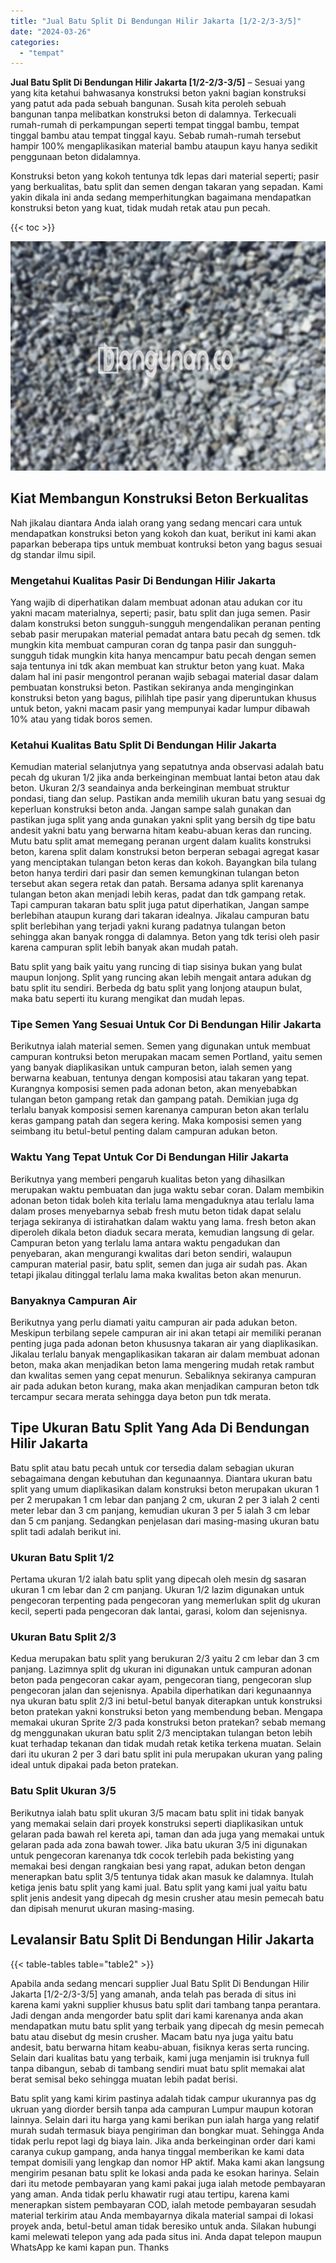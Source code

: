 ```yaml
---
title: "Jual Batu Split Di Bendungan Hilir Jakarta [1/2-2/3-3/5]"
date: "2024-03-26"
categories: 
  - "tempat"
---
```


**Jual Batu Split Di Bendungan Hilir Jakarta \[1/2-2/3-3/5\]** – Sesuai yang yang kita ketahui bahwasanya konstruksi beton yakni bagian konstruksi yang patut ada pada sebuah bangunan. Susah kita peroleh sebuah bangunan tanpa melibatkan konstruksi beton di dalamnya. Terkecuali rumah-rumah di perkampungan seperti tempat tinggal bambu, tempat tinggal bambu atau tempat tinggal kayu. Sebab rumah-rumah tersebut hampir 100% mengaplikasikan material bambu ataupun kayu hanya sedikit penggunaan beton didalamnya.

Konstruksi beton yang kokoh tentunya tdk lepas dari material seperti; pasir yang berkualitas, batu split dan semen dengan takaran yang sepadan. Kami yakin dikala ini anda sedang memperhitungkan bagaimana mendapatkan konstruksi beton yang kuat, tidak mudah retak atau pun pecah.

{{< toc >}}

![Jual Batu Split Di Bendungan Hilir Jakarta [1/2-2/3-3/5]](/images/jual-batu-split-04.png)

## Kiat Membangun Konstruksi Beton Berkualitas

Nah jikalau diantara Anda ialah orang yang sedang mencari cara untuk mendapatkan konstruksi beton yang kokoh dan kuat, berikut ini kami akan paparkan beberapa tips untuk membuat kontruksi beton yang bagus sesuai dg standar ilmu sipil.

### Mengetahui Kualitas Pasir Di Bendungan Hilir Jakarta

Yang wajib di diperhatikan dalam membuat adonan atau adukan cor itu yakni macam materialnya, seperti; pasir, batu split dan juga semen. Pasir dalam konstruksi beton sungguh-sungguh mengendalikan peranan penting sebab pasir merupakan material pemadat antara batu pecah dg semen. tdk mungkin kita membuat campuran coran dg tanpa pasir dan sungguh-sungguh tidak mungkin kita hanya mencampur batu pecah dengan semen saja tentunya ini tdk akan membuat kan struktur beton yang kuat. Maka dalam hal ini pasir mengontrol peranan wajib sebagai material dasar dalam pembuatan konstruksi beton. Pastikan sekiranya anda menginginkan konstruksi beton yang bagus, pilihlah tipe pasir yang diperuntukan khusus untuk beton, yakni macam pasir yang mempunyai kadar lumpur dibawah 10% atau yang tidak boros semen.

### Ketahui Kualitas Batu Split Di Bendungan Hilir Jakarta

Kemudian material selanjutnya yang sepatutnya anda observasi adalah batu pecah dg ukuran 1/2 jika anda berkeinginan membuat lantai beton atau dak beton. Ukuran 2/3 seandainya anda berkeinginan membuat struktur pondasi, tiang dan selup. Pastikan anda memilih ukuran batu yang sesuai dg keperluan konstruksi beton anda. Jangan sampe salah gunakan dan pastikan juga split yang anda gunakan yakni split yang bersih dg tipe batu andesit yakni batu yang berwarna hitam keabu-abuan keras dan runcing. Mutu batu split amat memegang peranan urgent dalam kualits konstruksi beton, karena split dalam konstruksi beton berperan sebagai agregat kasar yang menciptakan tulangan beton keras dan kokoh. Bayangkan bila tulang beton hanya terdiri dari pasir dan semen kemungkinan tulangan beton tersebut akan segera retak dan patah. Bersama adanya split karenanya tulangan beton akan menjadi lebih keras, padat dan tdk gampang retak. Tapi campuran takaran batu split juga patut diperhatikan, Jangan sampe berlebihan ataupun kurang dari takaran idealnya. Jikalau campuran batu split berlebihan yang terjadi yakni kurang padatnya tulangan beton sehingga akan banyak rongga di dalamnya. Beton yang tdk terisi oleh pasir karena campuran split lebih banyak akan mudah patah.

Batu split yang baik yaitu yang runcing di tiap sisinya bukan yang bulat maupun lonjong. Split yang runcing akan lebih mengait antara adukan dg batu split itu sendiri. Berbeda dg batu split yang lonjong ataupun bulat, maka batu seperti itu kurang mengikat dan mudah lepas.

### Tipe Semen Yang Sesuai Untuk Cor Di Bendungan Hilir Jakarta

Berikutnya ialah material semen. Semen yang digunakan untuk membuat campuran kontruksi beton merupakan macam semen Portland, yaitu semen yang banyak diaplikasikan untuk campuran beton, ialah semen yang berwarna keabuan, tentunya dengan komposisi atau takaran yang tepat. Kurangnya komposisi semen pada adonan beton, akan menyebabkan tulangan beton gampang retak dan gampang patah. Demikian juga dg terlalu banyak komposisi semen karenanya campuran beton akan terlalu keras gampang patah dan segera kering. Maka komposisi semen yang seimbang itu betul-betul penting dalam campuran adukan beton.

### Waktu Yang Tepat Untuk Cor Di Bendungan Hilir Jakarta

Berikutnya yang memberi pengaruh kualitas beton yang dihasilkan merupakan waktu pembuatan dan juga waktu sebar coran. Dalam membikin adonan beton tidak boleh kita terlalu lama mengaduknya atau terlalu lama dalam proses menyebarnya sebab fresh mutu beton tidak dapat selalu terjaga sekiranya di istirahatkan dalam waktu yang lama. fresh beton akan diperoleh dikala beton diaduk secara merata, kemudian langsung di gelar. Campuran beton yang terlalu lama antara waktu pengadukan dan penyebaran, akan mengurangi kwalitas dari beton sendiri, walaupun campuran material pasir, batu split, semen dan juga air sudah pas. Akan tetapi jikalau ditinggal terlalu lama maka kwalitas beton akan menurun.

### Banyaknya Campuran Air

Berikutnya yang perlu diamati yaitu campuran air pada adukan beton. Meskipun terbilang sepele campuran air ini akan tetapi air memiliki peranan penting juga pada adonan beton khususnya takaran air yang diaplikasikan. Jikalau terlalu banyak mengaplikasikan takaran air dalam membuat adonan beton, maka akan menjadikan beton lama mengering mudah retak rambut dan kwalitas semen yang cepat menurun. Sebaliknya sekiranya campuran air pada adukan beton kurang, maka akan menjadikan campuran beton tdk tercampur secara merata sehingga daya beton pun tdk merata.

## Tipe Ukuran Batu Split Yang Ada Di Bendungan Hilir Jakarta

Batu split atau batu pecah untuk cor tersedia dalam sebagian ukuran sebagaimana dengan kebutuhan dan kegunaannya. Diantara ukuran batu split yang umum diaplikasikan dalam konstruksi beton merupakan ukuran 1 per 2 merupakan 1 cm lebar dan panjang 2 cm, ukuran 2 per 3 ialah 2 centi meter lebar dan 3 cm panjang, kemudian ukuran 3 per 5 ialah 3 cm lebar dan 5 cm panjang. Sedangkan penjelasan dari masing-masing ukuran batu split tadi adalah berikut ini.

### Ukuran Batu Split 1/2

Pertama ukuran 1/2 ialah batu split yang dipecah oleh mesin dg sasaran ukuran 1 cm lebar dan 2 cm panjang. Ukuran 1/2 lazim digunakan untuk pengecoran terpenting pada pengecoran yang memerlukan split dg ukuran kecil, seperti pada pengecoran dak lantai, garasi, kolom dan sejenisnya.

### Ukuran Batu Split 2/3

Kedua merupakan batu split yang berukuran 2/3 yaitu 2 cm lebar dan 3 cm panjang. Lazimnya split dg ukuran ini digunakan untuk campuran adonan beton pada pengecoran cakar ayam, pengecoran tiang, pengecoran slup pengecoran jalan dan sejenisnya. Apabila diperhatikan dari kegunaannya nya ukuran batu split 2/3 ini betul-betul banyak diterapkan untuk konstruksi beton pratekan yakni konstruksi beton yang membendung beban. Mengapa memakai ukuran Sprite 2/3 pada konstruksi beton pratekan? sebab memang dg menggunakan ukuran batu split 2/3 menciptakan tulangan beton lebih kuat terhadap tekanan dan tidak mudah retak ketika terkena muatan. Selain dari itu ukuran 2 per 3 dari batu split ini pula merupakan ukuran yang paling ideal untuk dipakai pada beton pratekan.

### Batu Split Ukuran 3/5

Berikutnya ialah batu split ukuran 3/5 macam batu split ini tidak banyak yang memakai selain dari proyek konstruksi seperti diaplikasikan untuk gelaran pada bawah rel kereta api, taman dan ada juga yang memakai untuk gelaran pada ada zona bawah tower. Jika batu ukuran 3/5 ini digunakan untuk pengecoran karenanya tdk cocok terlebih pada bekisting yang memakai besi dengan rangkaian besi yang rapat, adukan beton dengan menerapkan batu split 3/5 tentunya tidak akan masuk ke dalamnya. Itulah ketiga jenis batu split yang kami jual. Batu split yang kami jual yaitu batu split jenis andesit yang dipecah dg mesin crusher atau mesin pemecah batu dan dipisah menurut ukuran masing-masing.

## Levalansir Batu Split Di Bendungan Hilir Jakarta

{{< table-tables table="table2" >}}

Apabila anda sedang mencari supplier Jual Batu Split Di Bendungan Hilir Jakarta \[1/2-2/3-3/5\] yang amanah, anda telah pas berada di situs ini karena kami yakni supplier khusus batu split dari tambang tanpa perantara. Jadi dengan anda mengorder batu split dari kami karenanya anda akan mendapatkan mutu batu split yang terbaik yang dipecah dg mesin pemecah batu atau disebut dg mesin crusher. Macam batu nya juga yaitu batu andesit, batu berwarna hitam keabu-abuan, fisiknya keras serta runcing. Selain dari kualitas batu yang terbaik, kami juga menjamin isi truknya full tanpa dibangun, sebab di tambang sendiri muat batu split memakai alat berat semisal beko sehingga muatan lebih padat berisi.

Batu split yang kami kirim pastinya adalah tidak campur ukurannya pas dg ukruan yang diorder bersih tanpa ada campuran Lumpur maupun kotoran lainnya. Selain dari itu harga yang kami berikan pun ialah harga yang relatif murah sudah termasuk biaya pengiriman dan bongkar muat. Sehingga Anda tidak perlu repot lagi dg biaya lain. Jika anda berkeinginan order dari kami caranya cukup gampang, anda hanya tinggal memberikan ke kami data tempat domisili yang lengkap dan nomor HP aktif. Maka kami akan langsung mengirim pesanan batu split ke lokasi anda pada ke esokan harinya. Selain dari itu metode pembayaran yang kami pakai juga ialah metode pembayaran yang aman. Anda tidak perlu khawatir rugi atau tertipu, karena kami menerapkan sistem pembayaran COD, ialah metode pembayaran sesudah material terkirim atau Anda membayarnya dikala material sampai di lokasi proyek anda, betul-betul aman tidak beresiko untuk anda. Silakan hubungi kami melewati telepon yang ada pada situs ini. Anda dapat telepon maupun WhatsApp ke kami kapan pun. Thanks
